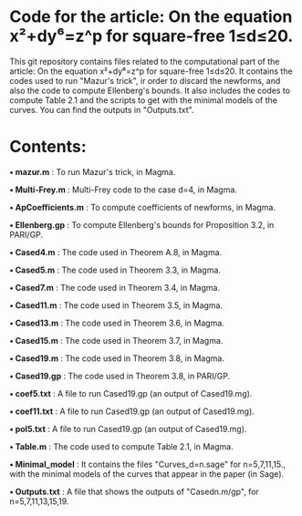 # Code for the article: On the equation x²+dy⁶=z^p for square-free 1≤d≤20.

This git repository contains files related to the computational part of the article: On the equation x²+dy⁶=z^p for square-free 1≤d≤20. It contains the codes used to run "Mazur's trick", ir order to discard the newforms, and also the code to compute Ellenberg's bounds. It also includes the codes to compute Table 2.1 and the scripts to get with the minimal models of the curves. You can find the outputs in "Outputs.txt".

# Contents:

**• mazur.m** : To run Mazur's trick, in Magma.

**• Multi-Frey.m** : Multi-Frey code to the case d=4,  in Magma.

**• ApCoefficients.m** : To compute coefficients of newforms, in Magma.

**• Ellenberg.gp** : To compute Ellenberg's bounds for Proposition 3.2, in PARI/GP.

**• Cased4.m** :  The code used in Theorem A.8, in Magma.

**• Cased5.m** :  The code used in Theorem 3.3, in Magma.

**• Cased7.m** :  The code used in Theorem 3.4, in Magma.

**• Cased11.m** :  The code used in Theorem 3.5, in Magma.

**• Cased13.m** :  The code used in Theorem 3.6, in Magma.

**• Cased15.m** :  The code used in Theorem 3.7, in Magma.

**• Cased19.m** :  The code used in Theorem 3.8, in Magma.

**• Cased19.gp** :  The code used in Theorem 3.8, in PARI/GP.

**• coef5.txt** :  A file to run Cased19.gp (an output of Cased19.mg).

**• coef11.txt** :  A file to run Cased19.gp (an output of Cased19.mg).

**• pol5.txt** : A file to run Cased19.gp (an output of Cased19.mg).

**• Table.m** :  The code used to compute Table 2.1, in Magma.

**• Minimal_model** :  It contains the files "Curves_d=n.sage" for n=5,7,11,15., with the minimal models of the curves that appear in the paper (in Sage).

**• Outputs.txt** :  A file that shows the outputs of "Casedn.m/gp", for n=5,7,11,13,15,19. 

